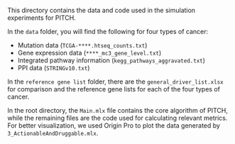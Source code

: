 This directory contains the data and code used in the simulation experiments for PITCH.

In the `data` folder, you will find the following for four types of cancer:
- Mutation data (`TCGA-****.htseq_counts.txt`)
- Gene expression data (`****_mc3_gene_level.txt`)
- Integrated pathway information (`kegg_pathways_aggravated.txt`)
- PPI data (`STRINGv10.txt`)

In the `reference gene list` folder, there are the `general_driver_list.xlsx` for comparison and the reference gene lists for each of the four types of cancer.

In the root directory, the `Main.mlx` file contains the core algorithm of PITCH, while the remaining files are the code used for calculating relevant metrics. For better visualization, we used Origin Pro to plot the data generated by `3_ActionableAndDruggable.mlx`.
